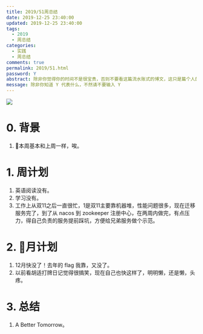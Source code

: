 ```yaml
---
title: 2019/51周总结
date: 2019-12-25 23:40:00
updated: 2019-12-25 23:40:00
tags:
  - 2019
  - 周总结
categories: 
  - 实践
  - 周总结
comments: true
permalink: 2019/51.html  
password: Y
abstract: 除非你觉得你的时间不是很宝贵，否则不要看这篇流水账式的博文，这只是篇个人的工作的学习一个总结而已，没有包含任何的技术细节
message: 除非你知道 Y 代表什么，不然请不要输入 Y
---
```


![][0]  

# 0. 背景

1. 本周基本和上周一样，唉。

<!--more-->

# 1. 周计划

1. 英语阅读没有。
2. 学习没有。
3. 工作上从双11之后一直很忙，1是双11主要靠机器堆，性能问题很多，现在迁移服务完了，到了从 nacos 到 zookeeper 注册中心，在两周内做完，有点压力，得自己负责的服务提前踩坑，方便给兄弟服务做个示范。

# 2. 月计划

1. 12月快没了！去年的 flag 我靠，又没了。
2. 以前看胡适打牌日记觉得很搞笑，现在自己也快这样了，明明懒，还是懒，头疼。

# 3. 总结

1. A Better Tomorrow。

[0]: https://leran2deeplearnjavawebtech.oss-cn-beijing.aliyuncs.com/background/2019-12-25%E8%8B%B1%E9%9B%84%E6%9C%AC%E8%89%B2.webp
